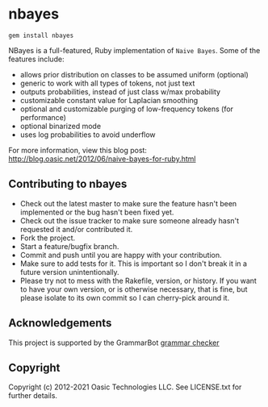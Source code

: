 # nbayes

```
gem install nbayes
```

NBayes is a full-featured, Ruby implementation of ``Naive Bayes``.  Some of the features include:

* allows prior distribution on classes to be assumed uniform (optional)
* generic to work with all types of tokens, not just text
* outputs probabilities, instead of just class w/max probability
* customizable constant value for Laplacian smoothing
* optional and customizable purging of low-frequency tokens (for performance)
* optional binarized mode
* uses log probabilities to avoid underflow

For more information, view this blog post: http://blog.oasic.net/2012/06/naive-bayes-for-ruby.html

## Contributing to nbayes
 
* Check out the latest master to make sure the feature hasn't been implemented or the bug hasn't been fixed yet.
* Check out the issue tracker to make sure someone already hasn't requested it and/or contributed it.
* Fork the project.
* Start a feature/bugfix branch.
* Commit and push until you are happy with your contribution.
* Make sure to add tests for it. This is important so I don't break it in a future version unintentionally.
* Please try not to mess with the Rakefile, version, or history. If you want to have your own version, or is otherwise necessary, that is fine, but please isolate to its own commit so I can cherry-pick around it.

## Acknowledgements

This project is supported by the GrammarBot [grammar checker](http://www.GrammarBot.io/)


## Copyright

Copyright (c) 2012-2021 Oasic Technologies LLC. See LICENSE.txt for further details.

